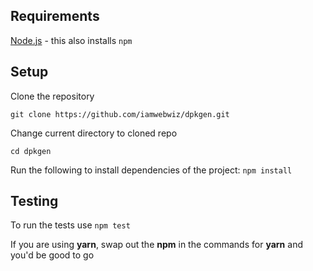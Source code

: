 ## Requirements

[Node.js](https://nodejs.org/) - this also installs `npm`

## Setup

Clone the repository

```shell
git clone https://github.com/iamwebwiz/dpkgen.git
```

Change current directory to cloned repo

```shell
cd dpkgen
```

Run the following to install dependencies of the project: `npm install`

## Testing

To run the tests use `npm test`

If you are using **yarn**, swap out the **npm** in the commands for **yarn** and you'd be good to go
